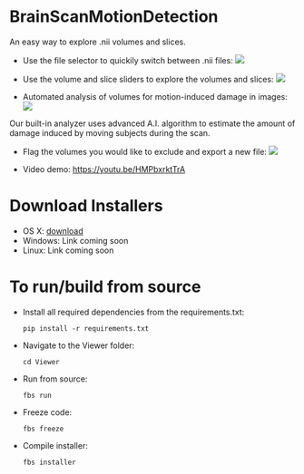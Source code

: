 # BrainScanMotionDetection
An easy way to explore .nii volumes and slices.

- Use the file selector to quickily switch between .nii files:
![](Demo/browse_files.gif)

- Use the volume and slice sliders to explore the volumes and slices:
![](Demo/explore_volumes.gif)

- Automated analysis of volumes for motion-induced damage in images:
![](Demo/analyze.gif)

Our built-in analyzer uses advanced A.I. algorithm to estimate the amount of damage induced by moving subjects during the scan.

- Flag the volumes you would like to exclude and export a new file:
![](Demo/export.gif)

- Video demo:
https://youtu.be/HMPbxrktTrA

# Download Installers
- OS X: [download](https://drive.google.com/file/d/1v6TZJHUCbZFDeAg8_MgzdRlFzSJmXwF3/view?usp=sharing)
- Windows: Link coming soon
- Linux: Link coming soon

# To run/build from source
- Install all required dependencies from the requirements.txt:
	```
	pip install -r requirements.txt
	```
- Navigate to the Viewer folder:
	```
	cd Viewer
	```
- Run from source:
	```
	fbs run
	```
- Freeze code:
	```
	fbs freeze
	```
- Compile installer:
	```
	fbs installer
	```
